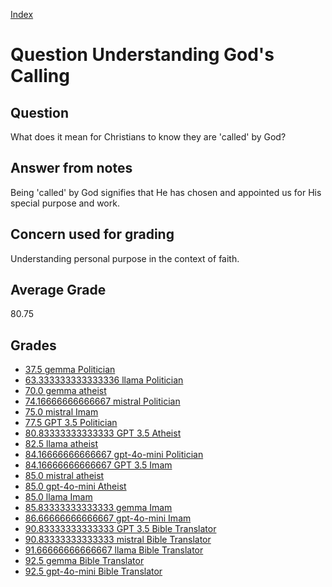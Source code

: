 
[Index](../../index.md)
# Question Understanding God's Calling
## Question
What does it mean for Christians to know they are 'called' by God?

## Answer from notes
Being 'called' by God signifies that He has chosen and appointed us for His special purpose and work.

## Concern used for grading
Understanding personal purpose in the context of faith.

## Average Grade
80.75

## Grades
 * [37.5 gemma Politician](../answers/gemma_Politician/Understanding_God_s_Calling.md)
 * [63.333333333333336 llama Politician](../answers/llama_Politician/Understanding_God_s_Calling.md)
 * [70.0 gemma atheist](../answers/gemma_atheist/Understanding_God_s_Calling.md)
 * [74.16666666666667 mistral Politician](../answers/mistral_Politician/Understanding_God_s_Calling.md)
 * [75.0 mistral Imam](../answers/mistral_Imam/Understanding_God_s_Calling.md)
 * [77.5 GPT 3.5 Politician](../answers/GPT_3.5_Politician/Understanding_God_s_Calling.md)
 * [80.83333333333333 GPT 3.5 Atheist](../answers/GPT_3.5_Atheist/Understanding_God_s_Calling.md)
 * [82.5 llama atheist](../answers/llama_atheist/Understanding_God_s_Calling.md)
 * [84.16666666666667 gpt-4o-mini Politician](../answers/gpt-4o-mini_Politician/Understanding_God_s_Calling.md)
 * [84.16666666666667 GPT 3.5 Imam](../answers/GPT_3.5_Imam/Understanding_God_s_Calling.md)
 * [85.0 mistral atheist](../answers/mistral_atheist/Understanding_God_s_Calling.md)
 * [85.0 gpt-4o-mini Atheist](../answers/gpt-4o-mini_Atheist/Understanding_God_s_Calling.md)
 * [85.0 llama Imam](../answers/llama_Imam/Understanding_God_s_Calling.md)
 * [85.83333333333333 gemma Imam](../answers/gemma_Imam/Understanding_God_s_Calling.md)
 * [86.66666666666667 gpt-4o-mini Imam](../answers/gpt-4o-mini_Imam/Understanding_God_s_Calling.md)
 * [90.83333333333333 GPT 3.5 Bible Translator](../answers/GPT_3.5_Bible_Translator/Understanding_God_s_Calling.md)
 * [90.83333333333333 mistral Bible Translator](../answers/mistral_Bible_Translator/Understanding_God_s_Calling.md)
 * [91.66666666666667 llama Bible Translator](../answers/llama_Bible_Translator/Understanding_God_s_Calling.md)
 * [92.5 gemma Bible Translator](../answers/gemma_Bible_Translator/Understanding_God_s_Calling.md)
 * [92.5 gpt-4o-mini Bible Translator](../answers/gpt-4o-mini_Bible_Translator/Understanding_God_s_Calling.md)
